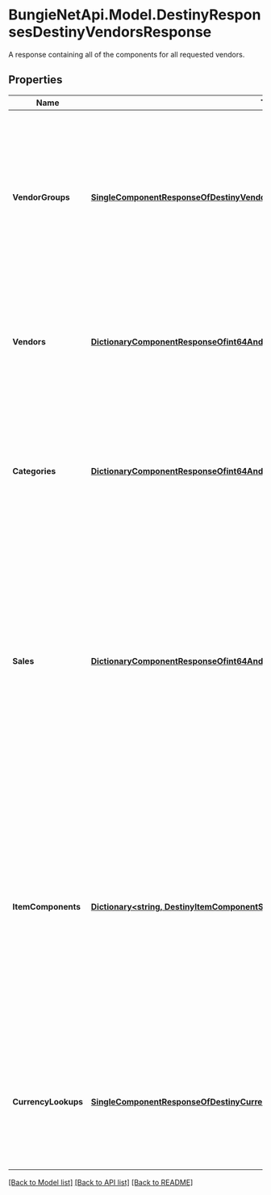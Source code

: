 # BungieNetApi.Model.DestinyResponsesDestinyVendorsResponse
A response containing all of the components for all requested vendors.
## Properties

Name | Type | Description | Notes
------------ | ------------- | ------------- | -------------
**VendorGroups** | [**SingleComponentResponseOfDestinyVendorGroupComponent**](SingleComponentResponseOfDestinyVendorGroupComponent.md) | For Vendors being returned, this will give you the information you need to group them and order them in the same way that the Bungie Companion app performs grouping. It will automatically be returned if you request the Vendors component.  COMPONENT TYPE: Vendors | [optional] 
**Vendors** | [**DictionaryComponentResponseOfint64AndDestinyVendorComponent**](DictionaryComponentResponseOfint64AndDestinyVendorComponent.md) | The base properties of the vendor. These are keyed by the Vendor Hash, so you will get one Vendor Component per vendor returned.  COMPONENT TYPE: Vendors | [optional] 
**Categories** | [**DictionaryComponentResponseOfint64AndDestinyVendorCategoriesComponent**](DictionaryComponentResponseOfint64AndDestinyVendorCategoriesComponent.md) | Categories that the vendor has available, and references to the sales therein. These are keyed by the Vendor Hash, so you will get one Categories Component per vendor returned.  COMPONENT TYPE: VendorCategories | [optional] 
**Sales** | [**DictionaryComponentResponseOfint64AndPersonalDestinyVendorSaleItemSetComponent**](DictionaryComponentResponseOfint64AndPersonalDestinyVendorSaleItemSetComponent.md) | Sales, keyed by the vendorItemIndex of the item being sold. These are keyed by the Vendor Hash, so you will get one Sale Item Set Component per vendor returned.  Note that within the Sale Item Set component, the sales are themselves keyed by the vendorSaleIndex, so you can relate it to the corrent sale item definition within the Vendor&#39;s definition.  COMPONENT TYPE: VendorSales | [optional] 
**ItemComponents** | [**Dictionary&lt;string, DestinyItemComponentSetOfint32&gt;**](DestinyItemComponentSetOfint32.md) | The set of item detail components, one set of item components per Vendor. These are keyed by the Vendor Hash, so you will get one Item Component Set per vendor returned.  The components contained inside are themselves keyed by the vendorSaleIndex, and will have whatever item-level components you requested (Sockets, Stats, Instance data etc...) per item being sold by the vendor. | [optional] 
**CurrencyLookups** | [**SingleComponentResponseOfDestinyCurrenciesComponent**](SingleComponentResponseOfDestinyCurrenciesComponent.md) | A \&quot;lookup\&quot; convenience component that can be used to quickly check if the character has access to items that can be used for purchasing.  COMPONENT TYPE: CurrencyLookups | [optional] 

[[Back to Model list]](../README.md#documentation-for-models) [[Back to API list]](../README.md#documentation-for-api-endpoints) [[Back to README]](../README.md)

